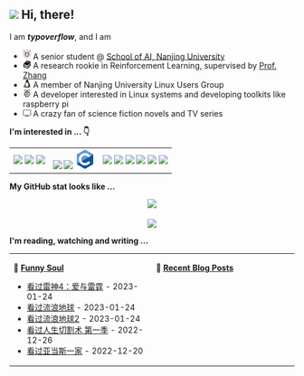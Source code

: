 ## <img src="https://emojis.slackmojis.com/emojis/images/1531849430/4246/blob-sunglasses.gif?1531849430" width="30"/> Hi, there! 
I am ***typoverflow***, and I am
+ <img src="asset/NJU.png" width=14> A senior student @ [School of AI, Nanjing University](https://ai.nju.edu.cn)
+ <img src="asset/book.png" width=14> A research rookie in Reinforcement Learning, supervised by [Prof. Zhang](https://ai.nju.edu.cn/zhangzongzhang/)
+ <img src="asset/LUG.png" width=14> A member of Nanjing University Linux Users Group
+ <img src="asset/raspberrypi.svg" width=14> A developer interested in Linux systems and developing toolkits like raspberry pi
+ <img src="asset/TV.png" width=14> A crazy fan of science fiction novels and TV series

<!-- ***Here is my CV: [http://about.typoverflow.me](http://about.typoverflow.me)*** -->
<!-- + <img src="asset/bytedance.svg" width=14> An intern in [ByteDance Ltd](https://www.bytedance.com/en/) -->

**I'm interested in ... :point_down:**


<table align="center">
<tr>
<td>
<img src=https://www.vectorlogo.zone/logos/linux/linux-icon.svg width=35>
<img src=https://www.vectorlogo.zone/logos/apple/apple-tile.svg width=35>
<img src=https://www.vectorlogo.zone/logos/archlinux/archlinux-icon.svg width=35>
<td>
<img src=https://www.vectorlogo.zone/logos/gnu_bash/gnu_bash-icon.svg width=35>
<img src=https://www.vectorlogo.zone/logos/python/python-icon.svg width=35>
<img src=https://raw.githubusercontent.com/devicons/devicon/master/icons/c/c-original.svg width=35>
<td>
<img src=https://www.vectorlogo.zone/logos/pytorch/pytorch-icon.svg width=35>
<img src=https://www.vectorlogo.zone/logos/tensorflow/tensorflow-icon.svg width=35>
<img src=https://www.vectorlogo.zone/logos/vim/vim-icon.svg width=35>
<img src=https://www.vectorlogo.zone/logos/docker/docker-icon.svg width=35>
<img src=https://www.vectorlogo.zone/logos/git-scm/git-scm-icon.svg width=35>
<img src=https://www.vectorlogo.zone/logos/raspberrypi/raspberrypi-icon.svg width=35>
</tr>
</table>
</p>

<!-- ![Linux](https://img.shields.io/badge/-Linux-d77310?style=flat-square&logo=linux)
![macOS](https://img.shields.io/badge/-macOS-000000?style=flat-square&logo=apple)
![Bash](https://img.shields.io/badge/-Bash-3b5526?style=flat-square&logo=gnu-bash)
![Python](https://img.shields.io/badge/Python-073551?style=flat-square&logo=python)
![C++](https://img.shields.io/badge/-C++-00599c?style=flat-square&logo=C%2B%2B)
![JavaScript](https://img.shields.io/badge/-JavaScript-gray?style=flat-square&logo=javascript)
![Vim](https://img.shields.io/badge/-Vim-222f29?stype=flat-square&logo=Vim)
![PyTorch](https://img.shields.io/badge/-PyTorch-gray?style=flat-square&logo=PyTorch)
![Raspberry Pi](https://img.shields.io/badge/-Raspberry%20Pi-c51a4a?style=flat-square&logo=Raspberry%20Pi)
![Git](https://img.shields.io/badge/-Git-black?style=flat-square&logo=git)
![GitHub](https://img.shields.io/badge/-GitHub-181717?style=flat-square&logo=github)
![GitLab](https://img.shields.io/badge/-GitLab-FCA121?style=flat-square&logo=gitlab) -->

<!-- **You can also find me on ...**

[![Outlook](https://img.shields.io/badge/-typoverflow@outlook.com-0078d4?style=flat-square&logo=Microsoft%20Outlook&link=mailto:typoverflow@outlook.com)](mailto:typoverflow@outlook.com)
![QQ](https://img.shields.io/badge/-1910342119-eb1923?style=flat-square&logo=Tencent%20QQ)
![Wechat](https://img.shields.io/badge/-typoverflow-3b5526?style=flat-square&logo=WeChat)
[![Zhihu](https://img.shields.io/badge/-typoverflow-gray?style=flat-square&logo=ZhiHu&link=https://www.zhihu.com/people/bi-bi-guang-ni-pa-bu-pa)](https://www.zhihu.com/people/bi-bi-guang-ni-pa-bu-pa)
[![Douban](https://img.shields.io/badge/-typoverflow-007722?style=flat-square&logo=DouBan&link=https://www.douban.com/people/FFsays/)](https://www.douban.com/people/FFsays/) -->


**My GitHub stat looks like ...**
<p align="center">
<img src=https://visitor-badge.glitch.me/badge?page_id=typoverflow.typoverflow.readme width=100>
</p>
<p align="center">
<img align="center" src="https://github-readme-stats.vercel.app/api?username=typoverflow&show_icons=true&count_private=true&hide=prs&theme=graywhite">
</p>


**I'm reading, watching and writing ...**
<table align="center">
<tr>
<td valign="top" width="50%">

**:footprints: <a href="https://www.douban.com/people/FFsays/" target="_blank">Funny Soul</a>**

<!-- douban starts -->
* <a href='http://movie.douban.com/subject/34477861/' target='_blank'>看过雷神4：爱与雷霆</a> - 2023-01-24
* <a href='http://movie.douban.com/subject/26266893/' target='_blank'>看过流浪地球</a> - 2023-01-24
* <a href='http://movie.douban.com/subject/35267208/' target='_blank'>看过流浪地球2</a> - 2023-01-24
* <a href='http://movie.douban.com/subject/34885342/' target='_blank'>看过人生切割术 第一季</a> - 2022-12-26
* <a href='http://movie.douban.com/subject/1293718/' target='_blank'>看过亚当斯一家</a> - 2022-12-20
<!-- douban ends -->

</td>
<td valign="top" width="50%">

**:closed_book: <a href="http://blog.typoverflow.me" target="_blank">Recent Blog Posts</a>**


<!-- blog starts -->

<!-- blog ends -->

</td>
</tr>
</table>

